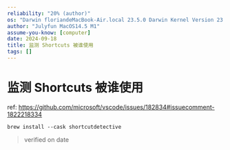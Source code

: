 ```yaml
---
reliability: "20% (author)"
os: "Darwin floriandeMacBook-Air.local 23.5.0 Darwin Kernel Version 23.5.0: Wed May  1 20:16:51 PDT 2024; root:xnu-10063.121.3~5/RELEASE_ARM64_T8103 arm64"
author: "Julyfun MacOS14.5 M1"
assume-you-know: [computer]
date: 2024-09-18
title: 监测 Shortcuts 被谁使用
tags: []
---
```


# 监测 Shortcuts 被谁使用

ref: https://github.com/microsoft/vscode/issues/182834#issuecomment-1822218334 

```
brew install --cask shortcutdetective
```

> verified on date

